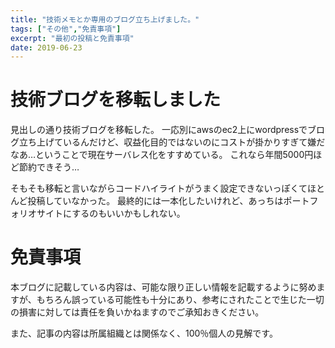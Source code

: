 ```yaml
---
title: "技術メモとか専用のブログ立ち上げました。"
tags: ["その他","免責事項"]
excerpt: "最初の投稿と免責事項"
date: 2019-06-23
---
```


# 技術ブログを移転しました
見出しの通り技術ブログを移転した。
一応別にawsのec2上にwordpressでブログ立ち上げているんだけど、収益化目的ではないのにコストが掛かりすぎて嫌だなあ…ということで現在サーバレス化をすすめている。
これなら年間5000円ほど節約できそう…

そもそも移転と言いながらコードハイライトがうまく設定できないっぽくてほとんど投稿していなかった。
最終的には一本化したいけれど、あっちはポートフォリオサイトにするのもいいかもしれない。


# 免責事項
本ブログに記載している内容は、可能な限り正しい情報を記載するように努めますが、もちろん誤っている可能性も十分にあり、参考にされたことで生じた一切の損害に対しては責任を負いかねますのでご承知おきください。

また、記事の内容は所属組織とは関係なく、100％個人の見解です。
